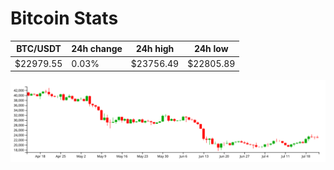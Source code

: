 # Bitcoin Stats

BTC/USDT|24h change|24h high|24h low|
|---|---|---|---|
|$22979.55|0.03%|$23756.49|$22805.89|

<img src="./chart.svg">
